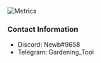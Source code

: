 ![Metrics](https://metrics.lecoq.io/GardeningTool?template=classic&isocalendar=1&stars=1&introduction=1&languages=1&isocalendar.duration=half-year&languages.colors=github&languages.threshold=0%25&introduction.title=true&stars.limit=3&config.timezone=America%2FChicago)

### Contact Information

 - Discord: Newb#9658
 - Telegram: Gardening_Tool
